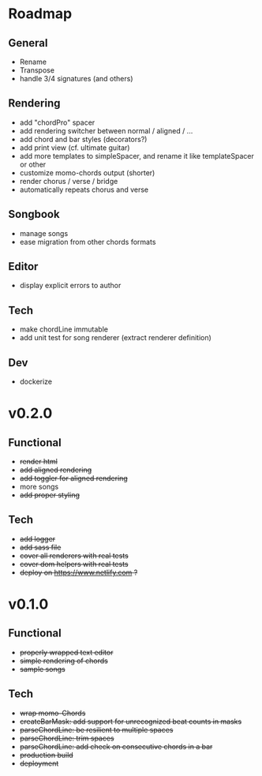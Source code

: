 # Roadmap

## General
- Rename
- Transpose
- handle 3/4 signatures (and others)

## Rendering
- add "chordPro" spacer
- add rendering switcher between normal / aligned / ...
- add chord and bar styles (decorators?)
- add print view (cf. ultimate guitar)
- add more templates to simpleSpacer, and rename it like templateSpacer or other
- customize momo-chords output (shorter)
- render chorus / verse / bridge
- automatically repeats chorus and verse

## Songbook
- manage songs
- ease migration from other chords formats

## Editor
- display explicit errors to author

## Tech
- make chordLine immutable
- add unit test for song renderer (extract renderer definition)

## Dev
- dockerize


# v0.2.0
## Functional
- ~~render html~~
- ~~add aligned rendering~~
- ~~add toggler for aligned rendering~~
- more songs
- ~~add proper styling~~

## Tech
- ~~add logger~~
- ~~add sass file~~
- ~~cover all renderers with real tests~~
- ~~cover dom helpers with real tests~~
- ~~deploy on https://www.netlify.com ?~~

# v0.1.0
## Functional
- ~~properly wrapped text editor~~
- ~~simple rendering of chords~~
- ~~sample songs~~

## Tech
- ~~wrap momo-Chords~~
- ~~createBarMask: add support for unrecognized beat counts in masks~~
- ~~parseChordLine: be resilient to multiple spaces~~
- ~~parseChordLine: trim spaces~~
- ~~parseChordLine: add check on consecutive chords in a bar~~
- ~~production build~~
- ~~deployment~~


